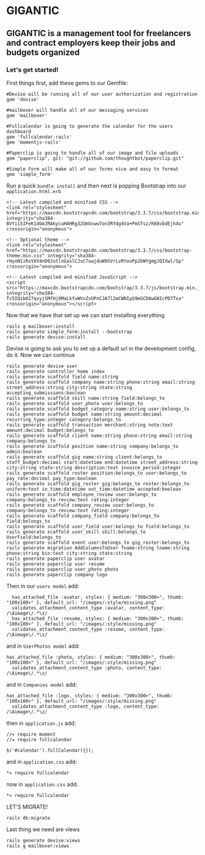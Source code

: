 # GIGANTIC
## GIGANTIC is a management tool for freelancers and contract employers keep their jobs and budgets organized

### Let's get started!
First things first, add these gems to our Gemfile:
```
#Devise will be running all of our user authorization and registration
gem 'devise'

#mailboxer will handle all of our messaging services
gem 'mailboxer'

#Fullcalendar is going to generate the calendar for the users dashboard
gem 'fullcalendar-rails'
gem 'momentjs-rails'

#Paperclip is going to handle all of our image and file uploads
gem "paperclip", git: "git://github.com/thoughtbot/paperclip.git"

#Simple Form will make all of our forms nice and easy to format
gem 'simple_form'
```

Run a quick ``bundle install`` and then next is popping Bootstrap into our ``application.html.erb``
```
<!-- Latest compiled and minified CSS -->
<link rel="stylesheet" href="https://maxcdn.bootstrapcdn.com/bootstrap/3.3.7/css/bootstrap.min.css" integrity="sha384-BVYiiSIFeK1dGmJRAkycuHAHRg32OmUcww7on3RYdg4Va+PmSTsz/K68vbdEjh4u" crossorigin="anonymous">

<!-- Optional theme -->
<link rel="stylesheet" href="https://maxcdn.bootstrapcdn.com/bootstrap/3.3.7/css/bootstrap-theme.min.css" integrity="sha384-rHyoN1iRsVXV4nD0JutlnGaslCJuC7uwjduW9SVrLvRYooPp2bWYgmgJQIXwl/Sp" crossorigin="anonymous">

<!-- Latest compiled and minified JavaScript -->
<script src="https://maxcdn.bootstrapcdn.com/bootstrap/3.3.7/js/bootstrap.min.js" integrity="sha384-Tc5IQib027qvyjSMfHjOMaLkfuWVxZxUPnCJA7l2mCWNIpG9mGCD8wGNIcPD7Txa" crossorigin="anonymous"></script>
```
Now that we have that set up we can start installing everything
```
rails g mailboxer:install
rails generate simple_form:install --bootstrap
rails generate devise:install

```
Devise is going to ask you to set up a default url in the development config, do it. Now we can continue
```
rails generate devise user
rails generate controller home index
rails generate scaffold field name:string
rails generate scaffold company name:string phone:string email:string street_address:string city:string state:string accepting_submissions:boolean
rails generate scaffold skill name:string field:belongs_to
rails generate scaffold user_photo user:belongs_to
rails generate scaffold budget_category name:string user:belongs_to
rails generate scaffold budget name:string amount:decimal recurring_type:integer category:belongs_to
rails generate scaffold transaction merchant:string note:text amount:decimal budget:belongs_to
rails generate scaffold client name:string phone:string email:string company:belongs_to
rails generate scaffold position name:string company:belongs_to admin:boolean
rails generate scaffold gig name:string client:belongs_to staff_budget:decimal start:datetime end:datetime street_address:string city:string state:string description:text invoice_period:integer
rails generate scaffold roster position:belongs_to user:belongs_to pay_rate:decimal pay_type:boolean 
rails generate scaffold gig_roster gig:belongs_to roster:belongs_to uniform:text in_time:datetime out_time:datetime accepted:boolean
rails generate scaffold employee_review user:belongs_to company:belongs_to review:text rating:integer
rails generate scaffold company_review user:belongs_to company:belongs_to review:text rating:integer
rails generate scaffold company_field company:belongs_to field:belongs_to
rails generate scaffold user_field user:belongs_to field:belongs_to
rails generate scaffold user_skill skill:belongs_to UserField:belongs_to
rails generate scaffold event user:belongs_to gig_roster:belongs_to
rails generate migration AddColumnsToUser fname:string lname:string phone:string bio:text city:string state:string
rails generate paperclip user avatar
rails generate paperclip user resume
rails generate paperclip user_photo photo
rails generate paperclip company logo
```
Then in our ``users model`` add:
```
  has_attached_file :avatar, styles: { medium: "300x300>", thumb: "100x100>" }, default_url: "/images/:style/missing.png"
  validates_attachment_content_type :avatar, content_type: /\Aimage\/.*\z/
  has_attached_file :resume, styles: { medium: "300x300>", thumb: "100x100>" }, default_url: "/images/:style/missing.png"
  validates_attachment_content_type :resume, content_type: /\Aimage\/.*\z/

```
and in ``UserPhotos model`` add:
```
has_attached_file :photo, styles: { medium: "300x300>", thumb: "100x100>" }, default_url: "/images/:style/missing.png"
  validates_attachment_content_type :photo, content_type: /\Aimage\/.*\z/
```
and in ``Companies model`` add:
```
has_attached_file :logo, styles: { medium: "300x300>", thumb: "100x100>" }, default_url: "/images/:style/missing.png"
  validates_attachment_content_type :logo, content_type: /\Aimage\/.*\z/
```
then in ``application.js`` add:
```
//= require moment 
//= require fullcalendar

$('#calendar').fullCalendar({});
```
 and in ``application.css`` add:
 ```
 *= require fullcalendar
 ```
now in ``application.css`` add:
```
*= require fullcalendar
```
LET'S MIGRATE!
```
rails db:migrate
```
Last thing we need are views
```
rails generate devise:views
rails g mailboxer:views
```



